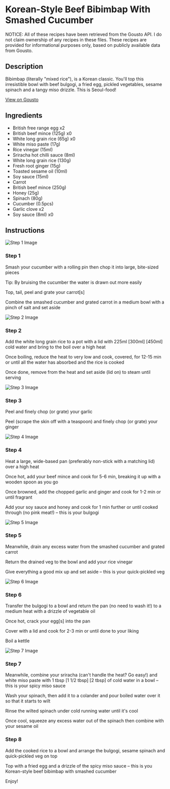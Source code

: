 # Korean-Style Beef Bibimbap With Smashed Cucumber

NOTICE: All of these recipes have been retrieved from the Gousto API. I do not claim ownership of any recipes in these files. These recipes are provided for informational purposes only, based on publicly available data from Gousto.

## Description

Bibimbap (literally "mixed rice"), is a Korean classic. You'll top this irresistible bowl with beef bulgogi, a fried egg, pickled vegetables, sesame spinach and a tangy miso drizzle. This is Seoul-food!

[View on Gousto](https://www.gousto.co.uk/recipes/cookbook/korean-beef-bibimbap-with-smashed-cucumber)

## Ingredients

- British free range egg x2
- British beef mince (125g) x0
- White long grain rice (65g) x0
- White miso paste (17g)
- Rice vinegar (15ml)
- Sriracha hot chilli sauce (8ml)
- White long grain rice (130g)
- Fresh root ginger (15g)
- Toasted sesame oil (10ml)
- Soy sauce (15ml)
- Carrot
- British beef mince (250g)
- Honey (25g)
- Spinach (80g)
- Cucumber (0.5pcs)
- Garlic clove x2
- Soy sauce (8ml) x0

## Instructions

![Step 1 Image](https://production-media.gousto.co.uk/cms/recipe-step-image/1122.-step-1-x200.jpg)

### Step 1

Smash your cucumber with a rolling pin then chop it into large, bite-sized pieces

Tip: By bruising the cucumber the water is drawn out more easily

Top, tail, peel and grate your carrot[s]

Combine the smashed cucumber and grated carrot in a medium bowl with a pinch of salt and set aside

![Step 2 Image](https://production-media.gousto.co.uk/cms/recipe-step-image/1122.-step-2-x200.jpg)

### Step 2

Add the white long grain rice to a pot with a lid with 225ml <span class="text-purple">[300ml] </span><span class="text-danger">[450ml]</span> cold water and bring to the boil over a high heat

Once boiling, reduce the heat to very low and cook, covered, for 12-15 min or until all the water has absorbed and the rice is cooked

Once done, remove from the heat and set aside (lid on) to steam until serving

![Step 3 Image](https://production-media.gousto.co.uk/cms/recipe-step-image/1122.-step-3-x200.jpg)

### Step 3

Peel and finely chop (or grate) your garlic

Peel (scrape the skin off with a teaspoon) and finely chop (or grate) your ginger

![Step 4 Image](https://production-media.gousto.co.uk/cms/recipe-step-image/1122.-step-4-x200.jpg)

### Step 4

Heat a large, wide-based pan (preferably non-stick with a matching lid) over a high heat

Once hot, add your beef mince and cook for 5-6 min, breaking it up with a wooden spoon as you go

Once browned, add the chopped garlic and ginger and cook for 1-2 min or until fragrant

Add your soy sauce and honey and cook for 1 min further or until cooked through (no pink meat!) – this is your bulgogi

![Step 5 Image](https://production-media.gousto.co.uk/cms/recipe-step-image/1122.-step-6-x200.jpg)

### Step 5

Meanwhile, drain any excess water from the smashed cucumber and grated carrot

Return the drained veg to the bowl and add your rice vinegar

Give everything a good mix up and set aside – this is your quick-pickled veg

![Step 6 Image](https://production-media.gousto.co.uk/cms/recipe-step-image/1122.-step-7-x200.jpg)

### Step 6

Transfer the bulgogi to a bowl and return the pan (no need to wash it!) to a medium heat with a drizzle of vegetable oil

Once hot, crack your egg[s] into the pan

Cover with a lid and cook for 2-3 min or until done to your liking

Boil a kettle

![Step 7 Image](https://production-media.gousto.co.uk/cms/recipe-step-image/1122.-step-5-x200.jpg)

### Step 7

Meanwhile, combine your sriracha (can't handle the heat? Go easy!) and white miso paste with 1 tbsp <span class="text-purple">[1 1/2 tbsp]</span> <span class="text-danger">[2 tbsp]</span> of cold water in a bowl – this is your spicy miso sauce

Wash your spinach, then add it to a colander and pour boiled water over it so that it starts to wilt

Rinse the wilted spinach under cold running water until it's cool

Once cool, squeeze any excess water out of the spinach then combine with your sesame oil

### Step 8

Add the cooked rice to a bowl and arrange the bulgogi, sesame spinach and quick-pickled veg on top

Top with a fried egg and a drizzle of the spicy miso sauce – this is you Korean-style beef bibimbap with smashed cucumber

Enjoy!

